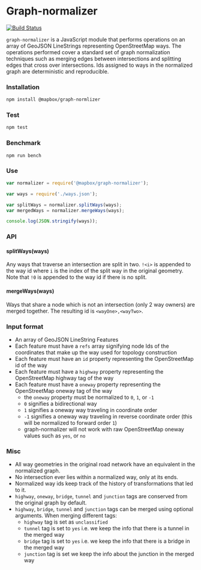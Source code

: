# Graph-normalizer

[![Build Status](https://travis-ci.com/mapbox/graph-normalizer.svg?token=L2z9Dgm3tWM4E4xpoHDL&branch=master)](https://travis-ci.com/mapbox/graph-normalizer)

`graph-normalizer` is a JavaScript module that performs operations on an array of GeoJSON LineStrings representing OpenStreetMap ways. The operations performed cover a standard set of graph normalization techniques such as merging edges between intersections and splitting edges that cross over intersections. Ids assigned to ways in the normalized graph are deterministic and reproducible.

### Installation

```sh
npm install @mapbox/graph-normlizer
```

### Test

```sh
npm test
```

### Benchmark

```
npm run bench
```

### Use

```js
var normalizer = require('@mapbox/graph-normalizer');

var ways = require('./ways.json');

var splitWays = normalizer.splitWays(ways);
var mergedWays = normalizer.mergeWays(ways);

console.log(JSON.stringify(ways));
```

### API

#### splitWays(ways)

Any ways that traverse an intersection are split in two. `!<i>` is appended to the way id where `i` is the index of the split way in the original geometry. Note that `!0` is appended to the way id if there is no split.

#### mergeWays(ways)

Ways that share a node which is not an intersection (only 2 way owners) are merged together. The resulting id is `<wayOne>,<wayTwo>`.

### Input format

- An array of GeoJSON LineString Features
- Each feature must have a `refs` array signifying node Ids of the coordinates that make up the way used for topology construction
- Each feature must have an `id` property representing the OpenStreetMap id of the way
- Each feature must have a `highway` property representing the OpenStreetMap highway tag of the way
- Each feature must have a `oneway` property representing the OpenStreetMap oneway tag of the way
  - the `oneway` property must be normalized to `0`, `1`, or `-1`
  - `0` signifies a bidirectional way
  - `1` signifies a oneway way traveling in coordinate order
  - `-1` signifies a oneway way traveling in reverse coordinate order (this will be normalized to forward order `1`)
  - graph-normalizer will not work with raw OpenStreetMap oneway values such as `yes`, or `no`

### Misc

- All way geometries in the original road network have an equivalent in the normalized graph.
- No intersection ever lies within a normalized way, only at its ends.
- Normalized way ids keep track of the history of transformations that led to it.
- `highway`, `oneway`, `bridge`, `tunnel` and `junction` tags are conserved from the original graph by default.
- `highway`, `bridge`, `tunnel` and `junction` tags can be merged using optional arguments. When merging different tags:
  - `highway` tag is set as `unclassified`
  - `tunnel` tag is set to `yes` i.e. we keep the info that there is a tunnel in the merged way
  - `bridge` tag is set to `yes` i.e. we keep the info that there is a bridge in the merged way
  - `junction` tag is set we keep the info about the junction in the merged way
